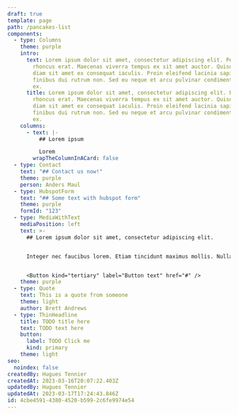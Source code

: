 ```yaml
---
draft: true
template: page
path: /pancakes-list
components:
  - type: Columns
    theme: purple
    intro:
      text: Lorem ipsum dolor sit amet, consectetur adipiscing elit. Pellentesque ac
        rhoncus erat. Maecenas viverra tempus ex sit amet auctor. Quisque quis
        diam sit amet ex consequat iaculis. Proin eleifend lacinia sapien, ut
        finibus dui rutrum non. Sed eu neque et arcu pulvinar condimentum id id
        ex.
      title: Lorem ipsum dolor sit amet, consectetur adipiscing elit. Pellentesque ac
        rhoncus erat. Maecenas viverra tempus ex sit amet auctor. Quisque quis
        diam sit amet ex consequat iaculis. Proin eleifend lacinia sapien, ut
        finibus dui rutrum non. Sed eu neque et arcu pulvinar condimentum id id
        ex.
    columns:
      - text: |-
          ## Lorem ipsum

          Lorem
        wrapTheColumnInACard: false
  - type: Contact
    text: "## Contact us now!"
    theme: purple
    person: Anders Maul
  - type: HubspotForm
    text: "## Some text with hubspot form"
    theme: purple
    formId: "123"
  - type: MediaWithText
    mediaPosition: left
    text: >-
      ## Lorem ipsum dolor sit amet, consectetur adipiscing elit. 


      Integer nec faucibus lorem. Etiam tincidunt maximus mollis. Nulla pulvinar nunc at arcu ornare, quis efficitur urna malesuada. Vivamus turpis nisi, gravida a tincidunt ut, luctus ac quam. Fusce vitae vulputate enim. Nunc commodo mattis ligula, a laoreet erat rhoncus at. Aliquam egestas mi id elit venenatis, at porttitor urna venenatis. Proin rhoncus, nisl quis tincidunt imperdiet, eros diam feugiat turpis, in ornare magna erat accumsan tortor. Vestibulum non convallis orci, at luctus sapien. Quisque auctor erat vitae risus euismod faucibus.


      <Button kind="tertiary" label="Button text" href="#" />
    theme: purple
  - type: Quote
    text: This is a quote from someone
    theme: light
    author: Brett Andrews
  - type: ThinHeadline
    title: TODO title here
    text: TODO text here
    button:
      label: TODO Click me
      kind: primary
    theme: light
seo:
  noindex: false
createdBy: Hugues Tennier
createdAt: 2023-03-16T20:07:22.403Z
updatedBy: Hugues Tennier
updatedAt: 2023-03-17T17:24:43.846Z
id: 4cbe4591-4380-4520-b599-2c6fe9974e54
---
```

